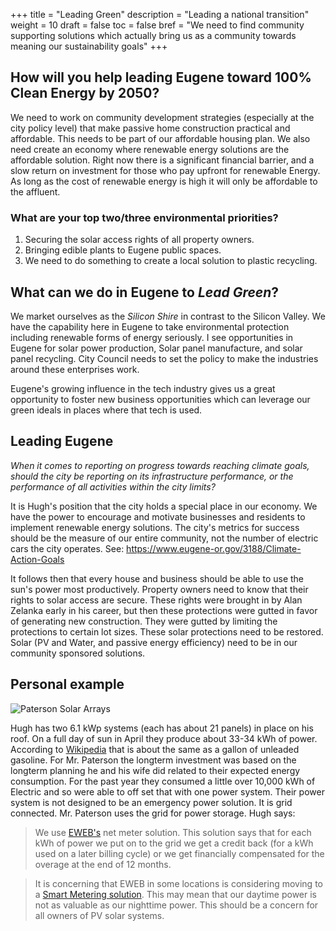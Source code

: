 +++
title = "Leading Green"
description = "Leading a national transition"
weight = 10
draft = false
toc = false
bref = "We need to find community supporting solutions which actually bring us as a community towards meaning our sustainability goals"
+++


## How will you help leading Eugene toward 100% Clean Energy by 2050?
We need to work on community development strategies (especially at the city policy level) that make passive home construction practical and affordable. This needs to be part of our affordable housing plan. We also need create an economy where renewable energy solutions are the affordable solution. Right now there is a significant financial barrier, and a slow return on investment for those who pay upfront for renewable Energy. As long as the cost of renewable energy is high it will only be affordable to the affluent.

### What are your top two/three environmental priorities?
1. Securing the solar access rights of all property owners.
2. Bringing edible plants to Eugene public spaces.
3. We need to do something to create a local solution to plastic recycling.

## What can we do in Eugene to _Lead Green_?

We market ourselves as the _Silicon Shire_ in contrast to the Silicon Valley. We have the capability here in Eugene to take environmental protection including renewable forms of energy seriously. I see opportunities in Eugene for solar power production, Solar panel manufacture, and solar panel recycling. City Council needs to set the policy to make the industries around these enterprises work.

Eugene's growing influence in the tech industry gives us a great opportunity to foster new business opportunities which can leverage our green ideals in places where that tech is used.

## Leading Eugene

_When it comes to reporting on progress towards reaching climate goals, should the city be reporting on its infrastructure performance, or the performance of all activities within the city limits?_

It is Hugh's position that the city holds a special place in our economy. We have the power to encourage and motivate businesses and residents to implement renewable energy solutions.  The city's metrics for success should be the measure of our entire community, not the number of electric cars the city operates. See: https://www.eugene-or.gov/3188/Climate-Action-Goals

It follows then that every house and business should be able to use the sun's power most productively. Property owners need to know that their rights to solar access are secure. These rights were brought in by Alan Zelanka early in his career, but then these protections were gutted in favor of generating new construction. They were gutted by limiting the protections to certain lot sizes. These solar protections need to be restored. Solar (PV and Water, and passive energy efficiency) need to be in our community sponsored solutions.

## Personal example

![Paterson Solar Arrays](https://hugh4.us/img/Paterson-solar.JPG "Paterson Solar Arrays")

Hugh has two 6.1 kWp systems (each has about 21 panels) in place on his roof. On a full day of sun in April they produce about 33-34 kWh of power. According to [Wikipedia](https://en.wikipedia.org/wiki/Gasoline_gallon_equivalent) that is about the same as a gallon of unleaded gasoline. For Mr. Paterson the longterm investment was based on the longterm planning he and his wife did related to their expected energy consumption. For the past year they consumed a little over 10,000 kWh of Electric and so were able to off set that with one power system. Their power system is not designed to be an emergency power solution. It is grid connected. Mr. Paterson uses the grid for power storage. Hugh says:

>We use [EWEB's](http://www.eweb.org/residential-customers/going-green/solar-electric) net meter solution. This solution says that for each kWh of power we put on to the grid we get a credit back (for a kWh used on a later billing cycle) or we get financially compensated for the overage at the end of 12 months.  

>It is concerning that EWEB in some locations is considering moving to a [Smart Metering solution](http://www.eweb.org/residential-customers/smart-meters-and-smart-grid/opt-out-program). This may mean that our daytime power is not as valuable as our nighttime power. This should be a concern for all owners of PV solar systems.
